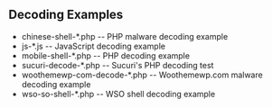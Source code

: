 Decoding Examples
-----------------

- chinese-shell-*.php -- PHP malware decoding example
- js-*.js -- JavaScript decoding example
- mobile-shell-*.php -- PHP decoding example
- sucuri-decode-*.php -- Sucuri's PHP decoding test
- woothemewp-com-decode-*.php -- Woothemewp.com malware decoding example
- wso-so-shell-*.php -- WSO shell decoding example
